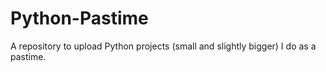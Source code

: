 # Python-Pastime
A repository to upload Python projects (small and slightly bigger) I do as a pastime.
